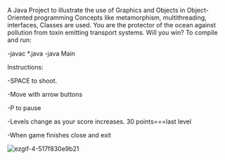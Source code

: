 
A Java Project to illustrate the use of Graphics and Objects in Object-Oriented programming Concepts like metamorphism, multithreading, interfaces, Classes are used. You are the protector of the ocean against pollution from toxin emitting transport systems. Will you win?
To compile and run:

-javac *.java
-java Main


Instructions:

-SPACE to shoot.

-Move with arrow buttons

-P to pause

-Levels change as your score increases. 30 points===last level

-When game finishes close and exit 




![ezgif-4-517f830e9b21](https://user-images.githubusercontent.com/48939980/59721994-43c8e880-922b-11e9-82a7-443baf43b4af.gif)




